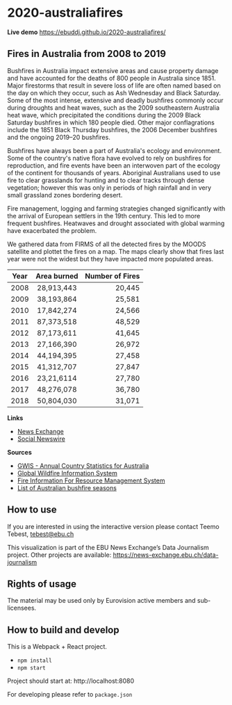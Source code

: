 # 2020-australiafires

**Live demo** https://ebuddj.github.io/2020-australiafires/

## Fires in Australia from 2008 to 2019

Bushfires in Australia impact extensive areas and cause property damage and have accounted for the deaths of 800 people in Australia since 1851. Major firestorms that result in severe loss of life are often named based on the day on which they occur, such as Ash Wednesday and Black Saturday. Some of the most intense, extensive and deadly bushfires commonly occur during droughts and heat waves, such as the 2009 southeastern Australia heat wave, which precipitated the conditions during the 2009 Black Saturday bushfires in which 180 people died. Other major conflagrations include the 1851 Black Thursday bushfires, the 2006 December bushfires and the ongoing 2019–20 bushfires.

Bushfires have always been a part of Australia's ecology and environment. Some of the country's native flora have evolved to rely on bushfires for reproduction, and fire events have been an interwoven part of the ecology of the continent for thousands of years. Aboriginal Australians used to use fire to clear grasslands for hunting and to clear tracks through dense vegetation; however this was only in periods of high rainfall and in very small grassland zones bordering desert.

Fire management, logging and farming strategies changed significantly with the arrival of European settlers in the 19th century. This led to more frequent bushfires. Heatwaves and drought associated with global warming have exacerbated the problem.

We gathered data from FIRMS of all the detected fires by the MOODS satellite and plottet the fires on a map. The maps clearly show that fires last year were not the widest but they have impacted more populated areas. 

| Year | Area burned | Number of Fires |
| ---- |:------------:| ------:|
| 2008 | 28,913,443 | 20,445 |
| 2009 | 38,193,864 | 25,581 |
| 2010 | 17,842,274 | 24,566 |
| 2011 | 87,373,518 | 48,529 |
| 2012 | 87,173,611 | 41,645 |
| 2013 | 27,166,390 | 26,972 |
| 2014 | 44,194,395 | 27,458 |
| 2015 | 41,312,707 | 27,847 |
| 2016 | 23,21,6114 | 27,780 |
| 2017 | 48,276,078 | 36,780 |
| 2018 | 50,804,030 | 31,071 |

**Links**
* [News Exchange](https://news-exchange.ebu.ch/item_detail/498aee85af812027f34c12eaa56077d5/2020_21002053)
* [Social Newswire](https://www.evnsocialnewswire.ch/editors-picks/australia-animation-shows-bushfire-activity-in-australia-from-2008-2019-animation/)

**Sources**
* [GWIS - Annual Country Statistics for Australia](https://gwis.jrc.ec.europa.eu/static/gwis.statistics.portal/countries-estimates/OC/AU)
* [Global Wildfire Information System](https://gwis.jrc.ec.europa.eu/static/gwis_current_situation/public/index.html)
* [Fire Information For Resource Management System](https://firms.modaps.eosdis.nasa.gov)
* [List of Australian bushfire seasons](https://en.m.wikipedia.org/wiki/List_of_Australian_bushfire_seasons)

## How to use

If you are interested in using the interactive version please contact Teemo Tebest, tebest@ebu.ch

This visualization is part of the EBU News Exchange’s Data Journalism project. Other projects are available: https://news-exchange.ebu.ch/data-journalism

## Rights of usage

The material may be used only by Eurovision active members and sub-licensees.

## How to build and develop

This is a Webpack + React project.

* `npm install`
* `npm start`

Project should start at: http://localhost:8080

For developing please refer to `package.json`